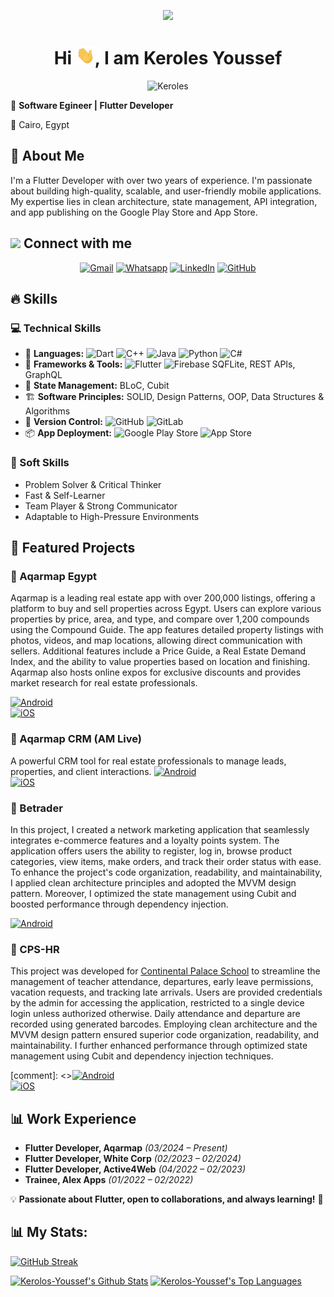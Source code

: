 <p align="center">
  <img src="https://github.com/thompsonemerson/thompsonemerson/raw/master/cover-thompson.png" height="200"/>
</p>

<h1 align="center">Hi <img src="https://raw.githubusercontent.com/ABSphreak/ABSphreak/master/gifs/Hi.gif" width="30px">, I am Keroles Youssef </h1>

<p align="center"> 
	<img src="https://komarev.com/ghpvc/?username=Kerolos-Youssef&label=Profile%20views&color=0e75b6&style=plastic" alt="Keroles" /> 
</p>

🚀 **Software Egineer | Flutter Developer**  

📍 Cairo, Egypt

## 🌟 About Me  
I'm a Flutter Developer with over two years of experience. I'm passionate about building high-quality, scalable, and user-friendly mobile applications. My expertise lies in clean architecture, state management, API integration, and app publishing on the Google Play Store and App Store.  


## <img src="https://media.giphy.com/media/iY8CRBdQXODJSCERIr/giphy.gif" width="30px"> Connect with me
<p align="center">
	<a href="mailto:kerolesyoussef028@gmail.com"><img img src="https://img.shields.io/badge/gmail-%23EA4335.svg?style=plastic&logo=gmail&logoColor=white" alt="Gmail"/></a>
	<a href="https://wa.me/201555567439"><img src="https://img.shields.io/badge/whatsapp-%2325D366.svg?style=plastic&logo=whatsapp&logoColor=white" alt="Whatsapp"/></a>
	<a href="https://linkedin.com/in/keroles-youssef"><img src="https://img.shields.io/badge/linkedin-%230A66C2.svg?style=plastic&logo=linkedin&logoColor=white" alt="LinkedIn"/></a>
	<a href="https://github.com/Kerolos-Youssef"><img src="https://img.shields.io/badge/github-%23181717.svg?style=plastic&logo=github&logoColor=white" alt="GitHub"/></a>	
</p>

## 🔥 Skills  
### 💻 Technical Skills  
- 🚀 **Languages:** ![Dart](https://img.shields.io/badge/Dart-0175C2?logo=dart&logoColor=white) ![C++](https://img.shields.io/badge/C++-00599C?logo=c%2B%2B&logoColor=white) ![Java](https://img.shields.io/badge/Java-007396?logo=java&logoColor=white) ![Python](https://img.shields.io/badge/Python-3776AB?logo=python&logoColor=white) ![C#](https://img.shields.io/badge/C%23-239120?logo=c-sharp&logoColor=white)  
- 📱 **Frameworks & Tools:** ![Flutter](https://img.shields.io/badge/Flutter-02569B?logo=flutter&logoColor=white) ![Firebase](https://img.shields.io/badge/Firebase-FFCA28?logo=firebase&logoColor=black) SQFLite, REST APIs, GraphQL  
- 🔄 **State Management:** BLoC, Cubit  
- 🏗️ **Software Principles:** SOLID, Design Patterns, OOP, Data Structures & Algorithms  
- 🔧 **Version Control:** ![GitHub](https://img.shields.io/badge/GitHub-181717?logo=github&logoColor=white) ![GitLab](https://img.shields.io/badge/GitLab-FC6D26?logo=gitlab&logoColor=white)  
- 📦 **App Deployment:** ![Google Play Store](https://img.shields.io/badge/Play%20Store-414141?logo=google-play&logoColor=white) ![App Store](https://img.shields.io/badge/App%20Store-0D96F6?logo=app-store&logoColor=white)  

### 🎯 Soft Skills  
- Problem Solver & Critical Thinker  
- Fast & Self-Learner  
- Team Player & Strong Communicator  
- Adaptable to High-Pressure Environments  

## 📱 Featured Projects  
### 🔹 Aqarmap Egypt  
Aqarmap is a leading real estate app with over 200,000 listings, offering a platform to buy and sell properties across Egypt. Users can explore various properties by price, area, and type, and compare over 1,200 compounds using the Compound Guide. The app features detailed property listings with photos, videos, and map locations, allowing direct communication with sellers. Additional features include a Price Guide, a Real Estate Demand Index, and the ability to value properties based on location and finishing. Aqarmap also hosts online expos for exclusive discounts and provides market research for real estate professionals.  

[![Android](https://img.shields.io/badge/Android-PlayStore-green)](https://play.google.com/store/apps/details?id=com.aqarmap.android)  
[![iOS](https://img.shields.io/badge/iOS-AppStore-blue)](https://apps.apple.com/us/app/aqarmap-egypt/id642633889)  

### 🔹 Aqarmap CRM (AM Live)
A powerful CRM tool for real estate professionals to manage leads, properties, and client interactions. 
[![Android](https://img.shields.io/badge/Android-PlayStore-green)](https://play.google.com/store/apps/details?id=com.project.aqarmap.crm)  
[![iOS](https://img.shields.io/badge/iOS-AppStore-blue)](https://apps.apple.com/us/app/am-live-companies-only/id1271197604)  

### 🔹 Betrader  
In this project, I created a network marketing application that seamlessly integrates e-commerce features and a loyalty points system. The application offers users the ability to register, log in, browse product categories, view items, make orders, and track their order status with ease. To enhance the project's code organization, readability, and maintainability, I applied clean architecture principles and adopted the MVVM design pattern. Moreover, I optimized the state management using Cubit and boosted performance through dependency injection.

[![Android](https://img.shields.io/badge/Android-PlayStore-green)](https://play.google.com/store/apps/details?id=be.trader)  

### 🔹 CPS-HR  
This project was developed for [Continental Palace School](https://www.cps-education.com/) to streamline the management of teacher attendance, departures, early leave permissions, vacation requests, and tracking late arrivals. Users are provided credentials by the admin for accessing the application, restricted to a single device login unless authorized otherwise. Daily attendance and departure are recorded using generated barcodes. Employing clean architecture and the MVVM design pattern ensured superior code organization, readability, and maintainability. I further enhanced performance through optimized state management using Cubit and dependency injection techniques.

[comment]: <>[![Android](https://img.shields.io/badge/Android-PlayStore-green)](https://play.google.com/store/apps/details?id=com.cps.hr)  
[![iOS](https://img.shields.io/badge/iOS-AppStore-blue)](https://apps.apple.com/app/cps-hr/id6737413195)  

## 📊 Work Experience  
- **Flutter Developer, Aqarmap** *(03/2024 – Present)*  
- **Flutter Developer, White Corp** *(02/2023 – 02/2024)*  
- **Flutter Developer, Active4Web** *(04/2022 – 02/2023)*  
- **Trainee, Alex Apps** *(01/2022 – 02/2022)*  

💡 **Passionate about Flutter, open to collaborations, and always learning!** 🚀  

## 📊 My Stats:

<a href="https://git.io/streak-stats"><img src="https://github-readme-streak-stats.herokuapp.com?user=Kerolos-Youssef&theme=dark&border_radius=12" alt="GitHub Streak" /></a>

<a href="https://github.com/Kerolos-Youssef/github-readme-stats"><img alt="Kerolos-Youssef's Github Stats" src="https://github-readme-stats.vercel.app/api?username=Kerolos-Youssef&show_icons=true&count_private=true&theme=react&hide_border=true&bg_color=0D1117" /></a>
<a href="https://github.com/Kerolos-Youssef/github-readme-stats"><img alt="Kerolos-Youssef's Top Languages" src="https://github-readme-stats.vercel.app/api/top-langs/?username=Kerolos-Youssef&langs_count=8&count_private=true&layout=compact&theme=react&hide_border=true&bg_color=0D1117" /></a>
